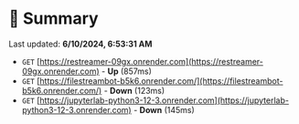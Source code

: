 # 📖 Summary
Last updated: **6/10/2024, 6:53:31 AM**

- `GET` [https://restreamer-09gx.onrender.com](https://restreamer-09gx.onrender.com) - **Up** (857ms)
- `GET` [https://filestreambot-b5k6.onrender.com/](https://filestreambot-b5k6.onrender.com/) - **Down** (123ms)
- `GET` [https://jupyterlab-python3-12-3.onrender.com](https://jupyterlab-python3-12-3.onrender.com) - **Down** (145ms)

